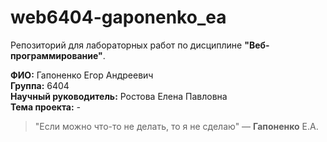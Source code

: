 # web6404-gaponenko_ea

Репозиторий для лабораторных работ по дисциплине **"Веб-программирование"**.

**ФИО:** Гапоненко Егор Андреевич  
**Группа:** 6404  
**Научный руководитель:** Ростова Елена Павловна  
**Тема проекта:** *-*


> "Если можно что-то не делать, то я не сделаю"
— **Гапоненко** Е.А.
